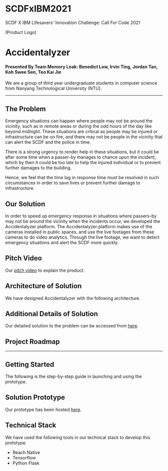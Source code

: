 # SCDFxIBM2021
SCDF X IBM Lifesavers' Innovation Challenge: Call For Code 2021

(Product Logo)

# Accidentalyzer
#### Presented By Team Memory Leak: Benedict Low, Irvin Ting, Jordan Tan, Koh Swee Sen, Teo Kai Jie
We are a group of third year undergraduate students in computer science from Nanyang Technological University (NTU).

-----
## The Problem
Emergency situations can happen where people may not be around the vicinity, such as in remote areas or during the odd hours of the day like beyond midnight. These situations are critical as people may be injured or infrastructure can be on fire, and there may not be people in the vicinity that can alert the SCDF and the police in time.

There is a strong urgency to render help in these situations, but it could be after some time when a passer-by manages to chance upon the incident, which by then it could be too late to help the injured individual or to prevent further damages to the building.

Hence, we feel that the time lag in response time must be resolved in such circumstances in order to save lives or prevent further damage to infrastructure.

## Our Solution
In order to speed up emergency response in situations where passers-by may not be around the vicinity when the incidents occur, we developed the Accidentalyzer platform. The Accidentalyzer platform makes use of the cameras installed in public spaces, and use the live footages from these cameras to do video analytics. Through the live footage, we want to detect emergency situations and alert the SCDF more quickly.

## Pitch Video
Our [pitch video]() to explain the product.

## Architecture of Solution
We have designed Accidentalyzer with the following architecture.

## Additional Details of Solution
Our detailed solution to the problem can be accessed from [here](https://docs.google.com/document/d/12fKjA-bDnPPvvqrT0bRfAYwgy-JynCU1R4z0ZPEEsbg/edit).

## Project Roadmap

-----
## Getting Started
The following is the step-by-step guide in launching and using the prototype.

## Solution Prototype
Our prototype has been hosted [here]().

## Technical Stack
We have used the following tools in our technical stack to develop this prototype.
* Reach Native
* Tensorflow
* Python Flask
